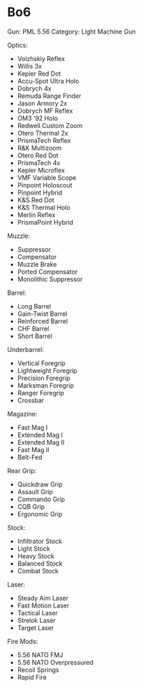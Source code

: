 # Bo6

Gun: PML 5.56
Category: Light Machine Gun

Optics:

- Volzhskiy Reflex
- Willis 3x
- Kepler Red Dot
- Accu-Spot Ultra Holo
- Dobrych 4x
- Remuda Range Finder
- Jason Armory 2x
- Dobrych MF Reflex
- OM3 '92 Holo
- Redwell Custom Zoom
- Otero Thermal 2x
- PrismaTech Reflex
- R&K Multizoom
- Otero Red Dot
- PrismaTech 4x
- Kepler Microflex
- VMF Variable Scope
- Pinpoint Holoscout
- Pinpoint Hybrid
- K&S Red Dot
- K&S Thermal Holo
- Merlin Reflex
- PrismaPoint Hybrid

Muzzle:

- Suppressor
- Compensator
- Muzzle Brake
- Ported Compensator
- Monolithic Suppressor

Barrel:

- Long Barrel
- Gain-Twist Barrel
- Reinforced Barrel
- CHF Barrel
- Short Barrel

Underbarrel:

- Vertical Foregrip
- Lightweight Foregrip
- Precision Foregrip
- Marksman Foregrip
- Ranger Foregrip
- Crossbar

Magazine:

- Fast Mag I
- Extended Mag I
- Extended Mag II
- Fast Mag II
- Belt-Fed

Rear Grip:

- Quickdraw Grip
- Assault Grip
- Commando Grip
- CQB Grip
- Ergonomic Grip

Stock:

- Infiltrator Stock
- Light Stock
- Heavy Stock
- Balanced Stock
- Combat Stock

Laser:

- Steady Aim Laser
- Fast Motion Laser
- Tactical Laser
- Strelok Laser
- Target Laser

Fire Mods:

- 5.56 NATO FMJ
- 5.56 NATO Overpressured
- Recoil Springs
- Rapid Fire
